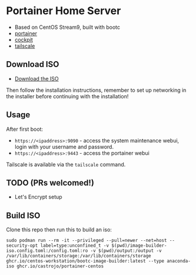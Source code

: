 # Portainer Home Server

- Based on CentOS Stream9, built with bootc
- [portainer](https://www.portainer.io/)
- [cockpit](https://cockpit-project.org/)
- [tailscale](https://tailscale.com) 

## Download ISO

- [Download the ISO](https://download.projectbluefin.io/server.iso)

Then follow the installation instructions, remember to set up networking in the installer before continuing with the installation!

## Usage

After first boot:

- `https://<ipaddress>:9090` - access the system maintenance webui, login with your username and password.
- `https://<ipaddress>:9443` - access the portainer webui

Tailscale is available via the `tailscale` command.

## TODO (PRs welcomed!)

- Let's Encrypt setup

## Build ISO

Clone this repo then run this to build an iso: 

```
sudo podman run --rm -it --privileged --pull=newer --net=host --security-opt label=type:unconfined_t -v $(pwd)/image-builder-iso.config.toml:/config.toml:ro -v $(pwd)/output:/output -v /var/lib/containers/storage:/var/lib/containers/storage ghcr.io/centos-workstation/bootc-image-builder:latest --type anaconda-iso ghcr.io/castrojo/portainer-centos
```
